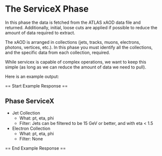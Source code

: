 # The ServiceX Phase

In this phase the data is fetched from the ATLAS xAOD data file and returned. Additionally, initial, loose cuts are applied if possible to reduce the amount of data required to extract.

The xAOD is arranged in collections (jets, tracks, muons, electrons, photons, vertices, etc.). In this phase you must identify all the collections, and the specific data from each collection, required.

While servicex is capable of complex operations, we want to keep this simple (as long as we can reduce the amount of data we need to pull).

Here is an example output:

== Start Example Response ==

## Phase ServiceX

* Jet Collection
  * What: pt, eta, phi
  * Filter: Jets can be filtered to be 15 GeV or better, and with eta < 1.5
* Electron Collection
  * What: pt, eta, phi
  * Filter: None

== End Example Response ==
